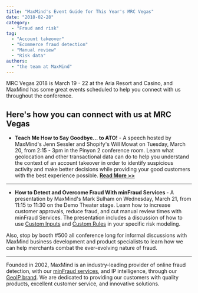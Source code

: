 ```yaml
---
title: "MaxMind's Event Guide for This Year's MRC Vegas"
date: "2018-02-28"
category:
  - "Fraud and risk"
tag:
  - "Account takeover"
  - "Ecommerce fraud detection"
  - "Manual review"
  - "Risk data"
authors:
  - "the team at MaxMind"
---
```


MRC Vegas 2018 is March 19 - 22 at the Aria Resort and Casino, and MaxMind has
some great events scheduled to help you connect with us throughout the
conference.

## Here's how you can connect with us at MRC Vegas

- **Teach Me How to Say Goodbye... to ATO!** - A speech hosted by MaxMind's Jenn
  Sessler and Shopify's Will Mowat on Tuesday, March 20, from 2:15 - 3pm in the
  Pinyon 2 conference room. Learn what geolocation and other transactional data
  can do to help you understand the context of an account takeover in order to
  identify suspicious activity and make better decisions while providing your
  good customers with the best experience possible.
  [**Read More >>**](/2018/01/maxmind-and-shopify-to-speak-about-account-takeover-at-mrc-vegas/#more-359)

---

- **How to Detect and Overcome Fraud With minFraud Services -** A presentation
  by MaxMind's Mark Sulham on Wednesday, March 21, from 11:15 to 11:30 on the
  Demo Theater stage. Learn how to increase customer approvals, reduce fraud,
  and cut manual review times with minFraud Services. The presentation includes
  a discussion of how to use
  [Custom Inputs](https://www.maxmind.com/en/minfraud-custom-inputs) and
  [Custom Rules](https://www.maxmind.com/en/minfraud-custom-rules) in your
  specific risk modeling.

Also, stop by booth #500 all conference long for informal discussions with
MaxMind business development and product specialists to learn how we can help
merchants combat the ever-evolving nature of fraud.

---

Founded in 2002, MaxMind is an industry-leading provider of online fraud
detection, with our
[minFraud services](https://www.maxmind.com/en/minfraud-services), and IP
intelligence, through our
[GeoIP brand](https://www.maxmind.com/en/geoip2-services-and-databases). We are
dedicated to providing our customers with quality products, excellent customer
service, and innovative solutions.
